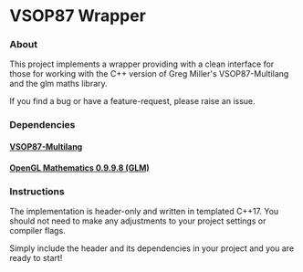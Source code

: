 # VSOP87 Wrapper

### About

This project implements a wrapper providing with a clean interface for those for working with the C++ version of Greg Miller's VSOP87-Multilang and the glm maths library.

If you find a bug or have a feature-request, please raise an issue.

### Dependencies

#### [VSOP87-Multilang](http://www.celestialprogramming.com/vsop87-multilang/index.html)
#### [OpenGL Mathematics 0.9.9.8 (GLM)](https://www.opengl.org/sdk/libs/GLM/)

### Instructions

The implementation is header-only and written in templated C++17. You should not need to make any adjustments to your project settings or compiler flags. 

Simply include the header and its dependencies in your project and you are ready to start!
